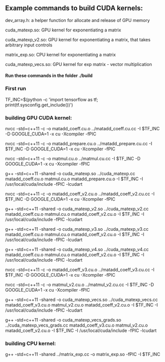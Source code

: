 ## Example commands to build CUDA kernels:

dev_array.h: a helper function for allocate and release of GPU memory

cuda_matexp.so: GPU kernel for exponentiating a matrix

cuda_matexp_v2.so: GPU kernel for exponentiating a matrix, that takes arbitrary input controls

matrix_exp.so: CPU kernel for exponentiating a matrix

cuda_matexp_vecs.so: GPU kernel for exp matrix - vector multiplication

#### Run these commands in the folder ./build

### First run

TF_INC=$(python -c 'import tensorflow as tf; print(tf.sysconfig.get_include())')

### building GPU CUDA kernel:

nvcc -std=c++11 -c -o matadd_coeff.cu.o ../matadd_coeff.cu.cc -I $TF_INC -D GOOGLE_CUDA=1 -x cu -Xcompiler -fPIC

nvcc -std=c++11 -c -o matadd_prepare.cu.o ../matadd_prepare.cu.cc -I $TF_INC -D GOOGLE_CUDA=1 -x cu -Xcompiler -fPIC

nvcc -std=c++11 -c -o matmul.cu.o ../matmul.cu.cc -I $TF_INC -D GOOGLE_CUDA=1 -x cu -Xcompiler -fPIC

g++ -std=c++11 -shared -o cuda_matexp.so ../cuda_matexp.cc matadd_coeff.cu.o matmul.cu.o matadd_prepare.cu.o -I $TF_INC -I /usr/local/cuda/include -fPIC -lcudart

nvcc -std=c++11 -c -o matadd_coeff_v2.cu.o ../matadd_coeff_v2.cu.cc -I $TF_INC -D GOOGLE_CUDA=1 -x cu -Xcompiler -fPIC

g++ -std=c++11 -shared -o cuda_matexp_v2.so ../cuda_matexp_v2.cc matadd_coeff.cu.o matmul.cu.o matadd_coeff_v2.cu.o -I $TF_INC -I /usr/local/cuda/include -fPIC -lcudart

g++ -std=c++11 -shared -o cuda_matexp_v3.so ../cuda_matexp_v3.cc matadd_coeff.cu.o matmul.cu.o matadd_coeff_v2.cu.o -I $TF_INC -I /usr/local/cuda/include -fPIC -lcudart

g++ -std=c++11 -shared -o cuda_matexp_v4.so ../cuda_matexp_v4.cc matadd_coeff.cu.o matmul.cu.o matadd_coeff_v2.cu.o -I $TF_INC -I /usr/local/cuda/include -fPIC -lcudart

nvcc -std=c++11 -c -o matadd_coeff_v3.cu.o ../matadd_coeff_v3.cu.cc -I $TF_INC -D GOOGLE_CUDA=1 -x cu -Xcompiler -fPIC

nvcc -std=c++11 -c -o matmul_v2.cu.o ../matmul_v2.cu.cc -I $TF_INC -D GOOGLE_CUDA=1 -x cu -Xcompiler -fPIC

g++ -std=c++11 -shared -o cuda_matexp_vecs.so ../cuda_matexp_vecs.cc matadd_coeff_v3.cu.o matmul_v2.cu.o matadd_coeff_v2.cu.o -I $TF_INC -I /usr/local/cuda/include -fPIC -lcudart

g++ -std=c++11 -shared -o cuda_matexp_vecs_grads.so ../cuda_matexp_vecs_grads.cc matadd_coeff_v3.cu.o matmul_v2.cu.o matadd_coeff_v2.cu.o -I $TF_INC -I /usr/local/cuda/include -fPIC -lcudart

### building CPU kernel:

g++ -std=c++11 -shared ../matrix_exp.cc -o matrix_exp.so -fPIC -I $TF_INC

